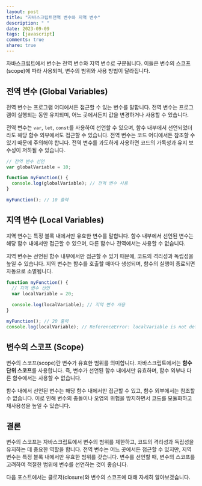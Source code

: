 ```yaml
---
layout: post
title: "자바스크립트전역 변수와 지역 변수"
description: " "
date: 2023-09-09
tags: [javascript]
comments: true
share: true
---
```


자바스크립트에서 변수는 전역 변수와 지역 변수로 구분됩니다. 이들은 변수의 스코프(scope)에 따라 사용되며, 변수의 범위와 사용 방법이 달라집니다. 

## 전역 변수 (Global Variables)

전역 변수는 프로그램 어디에서든 접근할 수 있는 변수를 말합니다. 전역 변수는 프로그램이 실행되는 동안 유지되며, 어느 곳에서든지 값을 변경하거나 사용할 수 있습니다. 

전역 변수는 `var`, `let`, `const`를 사용하여 선언할 수 있으며, 함수 내부에서 선언되었더라도 해당 함수 외부에서도 접근할 수 있습니다. 전역 변수는 코드 어디에서든 참조할 수 있기 때문에 주의해야 합니다. 전역 변수를 과도하게 사용하면 코드의 가독성과 유지 보수성이 저하될 수 있습니다.

```javascript
// 전역 변수 선언
var globalVariable = 10;

function myFunction() {
  console.log(globalVariable); // 전역 변수 사용
}

myFunction(); // 10 출력
```

## 지역 변수 (Local Variables)

지역 변수는 특정 블록 내에서만 유효한 변수를 말합니다. 함수 내부에서 선언된 변수는 해당 함수 내에서만 접근할 수 있으며, 다른 함수나 전역에서는 사용할 수 없습니다. 

지역 변수는 선언된 함수 내부에서만 접근할 수 있기 때문에, 코드의 격리성과 독립성을 높일 수 있습니다. 지역 변수는 함수를 호출할 때마다 생성되며, 함수의 실행이 종료되면 자동으로 소멸됩니다.

```javascript
function myFunction() {
  // 지역 변수 선언
  var localVariable = 20;
  
  console.log(localVariable); // 지역 변수 사용
}

myFunction(); // 20 출력
console.log(localVariable); // ReferenceError: localVariable is not defined 에러 발생
```

## 변수의 스코프 (Scope)

변수의 스코프(scope)란 변수가 유효한 범위를 의미합니다. 자바스크립트에서는 **함수 단위 스코프**를 사용합니다. 즉, 변수가 선언된 함수 내에서만 유효하며, 함수 외부나 다른 함수에서는 사용할 수 없습니다.

함수 내에서 선언된 변수는 해당 함수 내에서만 접근할 수 있고, 함수 외부에서는 참조할 수 없습니다. 이로 인해 변수의 충돌이나 오염의 위험을 방지하면서 코드를 모듈화하고 재사용성을 높일 수 있습니다.

## 결론

변수의 스코프는 자바스크립트에서 변수의 범위를 제한하고, 코드의 격리성과 독립성을 유지하는 데 중요한 역할을 합니다. 전역 변수는 어느 곳에서든 접근할 수 있지만, 지역 변수는 특정 블록 내에서만 유효한 범위를 갖습니다. 변수를 선언할 때, 변수의 스코프를 고려하여 적절한 범위에 변수를 선언하는 것이 좋습니다.

다음 포스트에서는 클로저(closure)와 변수의 스코프에 대해 자세히 알아보겠습니다.